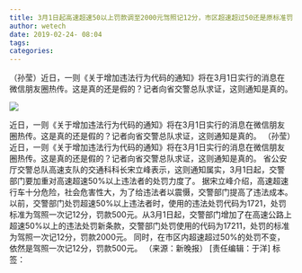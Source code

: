 ```yaml
---
title: 3月1日起高速超速50以上罚款调至2000元驾照记12分，市区超速超过50还是原标准罚500元_黑龙江频道
author: wetech
date: 2019-02-24- 08:04
tags: 
categories: 
---
```

（孙莹）近日，一则《关于增加违法行为代码的通知》将在3月1日实行的消息在微信朋友圈热传。这是真的还是假的？记者向省交警总队求证，这则通知是真的。
<!-- more -->
                
<img align="center" border="0" src="http://p2.ifengimg.com/a/2016/0810/204c433878d5cf9size1_w16_h16.png" />
                
            
近日，一则《关于增加违法行为代码的通知》将在3月1日实行的消息在微信朋友圈热传。这是真的还是假的？记者向省交警总队求证，这则通知是真的。
（孙莹）近日，一则《关于增加违法行为代码的通知》将在3月1日实行的消息在微信朋友圈热传。这是真的还是假的？记者向省交警总队求证，这则通知是真的。
省公安厅交警总队高速支队的交通科科长宋立峰表示，这则通知属实，3月1日起，交警部门要加重对高速超速50%以上违法者的处罚力度了。
据宋立峰介绍，高速超速行车十分危险，社会危害性大，为了给违法者以震慑，交警部门提高了违法成本。
以前，交警部门处罚超速50%以上违法者时，使用的违法处罚代码为1721，处罚标准为驾照一次记12分，罚款500元。从3月1日起，交警部门增加了在高速公路上超速50%以上的违法处罚新条款，交警部门处罚使用的代码为17211，处罚的标准为驾照一次记12分，罚款2000元。
同时，在市区内超速超过50%的处罚不变，依然是驾照一次记12分，罚款500元。
（来源：新晚报）
[责任编辑：于洋]
标签：
 
 
 
             
